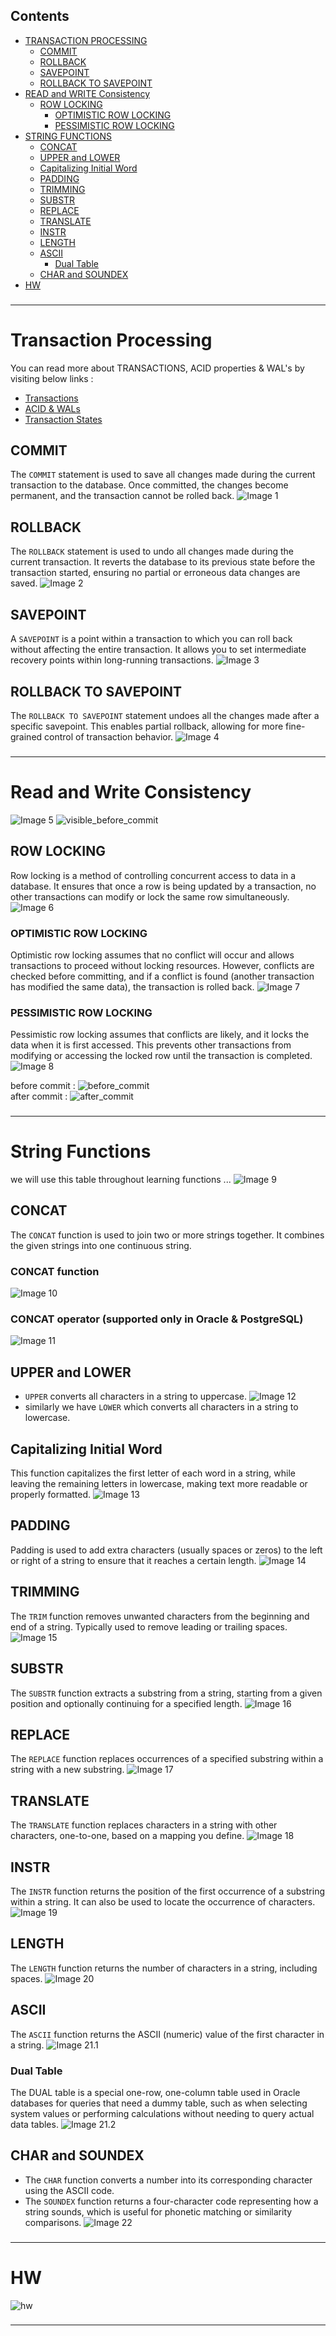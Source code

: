 ## **Contents** 
- [TRANSACTION PROCESSING](#transaction-processing)
    - [COMMIT](#commit)
    - [ROLLBACK](#rollback)
    - [SAVEPOINT](#savepoint)
    - [ROLLBACK TO SAVEPOINT](#rollback-to-savepoint)
- [READ and WRITE Consistency](#read-and-write-consistency)
    - [ROW LOCKING](#row-locking)
        - [OPTIMISTIC ROW LOCKING](#optimistic-row-locking)
        - [PESSIMISTIC ROW LOCKING](#pessimistic-row-locking)
- [STRING FUNCTIONS](#string-functions)
    - [CONCAT](#concat)
    - [UPPER and LOWER](#upper-and-lower)
    - [Capitalizing Initial Word](#capitalizing-initial-word)
    - [PADDING](#padding)
    - [TRIMMING](#trimming)
    - [SUBSTR](#substr)
    - [REPLACE](#replace)
    - [TRANSLATE](#translate)
    - [INSTR](#instr)
    - [LENGTH](#length)
    - [ASCII](#ascii)
        - [Dual Table](#dual-table)
    - [CHAR and SOUNDEX](#char-and-soundex)
- [HW](#hw)
###
---

# **Transaction Processing**
You can read more about TRANSACTIONS, ACID properties & WAL's by visiting below links :<br>
- [Transactions](https://github.com/9kaus/ascend_SQL/blob/main/daywise/4/Transactions,ACID&WALs/1.Transactions.md)
- [ACID & WALs](https://github.com/9kaus/ascend_SQL/blob/main/daywise/4/Transactions,ACID&WALs/2.ACID&WALs.md)
- [Transaction States](https://github.com/9kaus/ascend_SQL/blob/main/daywise/4/Transactions,ACID&WALs/3.TransactionStates.md)

## COMMIT
The `COMMIT` statement is used to save all changes made during the current transaction to the database. Once committed, the changes become permanent, and the transaction cannot be rolled back.
![Image 1](https://raw.githubusercontent.com/9kaus/ascend_SQL/main/daywise/4/images/img1.png)

## ROLLBACK
The `ROLLBACK` statement is used to undo all changes made during the current transaction. It reverts the database to its previous state before the transaction started, ensuring no partial or erroneous data changes are saved.
![Image 2](https://raw.githubusercontent.com/9kaus/ascend_SQL/main/daywise/4/images/img2.png)

## SAVEPOINT
A `SAVEPOINT` is a point within a transaction to which you can roll back without affecting the entire transaction. It allows you to set intermediate recovery points within long-running transactions.
![Image 3](https://raw.githubusercontent.com/9kaus/ascend_SQL/main/daywise/4/images/img3.png)

## ROLLBACK TO SAVEPOINT
The `ROLLBACK TO SAVEPOINT` statement undoes all the changes made after a specific savepoint. This enables partial rollback, allowing for more fine-grained control of transaction behavior.
![Image 4](https://raw.githubusercontent.com/9kaus/ascend_SQL/main/daywise/4/images/img4.png)
###
---

# **Read and Write Consistency**
![Image 5](https://raw.githubusercontent.com/9kaus/ascend_SQL/main/daywise/4/images/img5.png)
![visible_before_commit](https://raw.githubusercontent.com/9kaus/ascend_SQL/main/daywise/4/images/visible_before_commit.png)

## ROW LOCKING
Row locking is a method of controlling concurrent access to data in a database. It ensures that once a row is being updated by a transaction, no other transactions can modify or lock the same row simultaneously.
![Image 6](https://raw.githubusercontent.com/9kaus/ascend_SQL/main/daywise/4/images/img6.png)

### OPTIMISTIC ROW LOCKING
Optimistic row locking assumes that no conflict will occur and allows transactions to proceed without locking resources. However, conflicts are checked before committing, and if a conflict is found (another transaction has modified the same data), the transaction is rolled back.
![Image 7](https://raw.githubusercontent.com/9kaus/ascend_SQL/main/daywise/4/images/img7.png)

### PESSIMISTIC ROW LOCKING
Pessimistic row locking assumes that conflicts are likely, and it locks the data when it is first accessed. This prevents other transactions from modifying or accessing the locked row until the transaction is completed.
![Image 8](https://raw.githubusercontent.com/9kaus/ascend_SQL/main/daywise/4/images/img8.png)


before commit :
![before_commit](https://raw.githubusercontent.com/9kaus/ascend_SQL/main/daywise/4/images/before_commit.png)
<br>
after commit :
![after_commit](https://raw.githubusercontent.com/9kaus/ascend_SQL/main/daywise/4/images/after_commit.png)

###
---

# **String Functions**
we will use this table throughout learning functions ...
![Image 9](https://raw.githubusercontent.com/9kaus/ascend_SQL/main/daywise/4/images/img9.png)

## CONCAT
The `CONCAT` function is used to join two or more strings together. It combines the given strings into one continuous string.

### CONCAT function
![Image 10](https://raw.githubusercontent.com/9kaus/ascend_SQL/main/daywise/4/images/img10.png)

### CONCAT operator (supported only in Oracle & PostgreSQL)
![Image 11](https://raw.githubusercontent.com/9kaus/ascend_SQL/main/daywise/4/images/img11.png)

## UPPER and LOWER
- `UPPER` converts all characters in a string to uppercase.
![Image 12](https://raw.githubusercontent.com/9kaus/ascend_SQL/main/daywise/4/images/img12.png)
- similarly we have `LOWER` which converts all characters in a string to lowercase.

## Capitalizing Initial Word
This function capitalizes the first letter of each word in a string, while leaving the remaining letters in lowercase, making text more readable or properly formatted.
![Image 13](https://raw.githubusercontent.com/9kaus/ascend_SQL/main/daywise/4/images/img13.png)

## PADDING
Padding is used to add extra characters (usually spaces or zeros) to the left or right of a string to ensure that it reaches a certain length.
![Image 14](https://raw.githubusercontent.com/9kaus/ascend_SQL/main/daywise/4/images/img14.png)

## TRIMMING
The `TRIM` function removes unwanted characters from the beginning and end of a string. Typically used to remove leading or trailing spaces.
![Image 15](https://raw.githubusercontent.com/9kaus/ascend_SQL/main/daywise/4/images/img15.png)

## SUBSTR
The `SUBSTR` function extracts a substring from a string, starting from a given position and optionally continuing for a specified length.
![Image 16](https://raw.githubusercontent.com/9kaus/ascend_SQL/main/daywise/4/images/img16.png)

## REPLACE
The `REPLACE` function replaces occurrences of a specified substring within a string with a new substring.
![Image 17](https://raw.githubusercontent.com/9kaus/ascend_SQL/main/daywise/4/images/img17.png)

## TRANSLATE
The `TRANSLATE` function replaces characters in a string with other characters, one-to-one, based on a mapping you define.
![Image 18](https://raw.githubusercontent.com/9kaus/ascend_SQL/main/daywise/4/images/img18.png)

## INSTR
The `INSTR` function returns the position of the first occurrence of a substring within a string. It can also be used to locate the occurrence of characters.
![Image 19](https://raw.githubusercontent.com/9kaus/ascend_SQL/main/daywise/4/images/img19.png)

## LENGTH
The `LENGTH` function returns the number of characters in a string, including spaces.
![Image 20](https://raw.githubusercontent.com/9kaus/ascend_SQL/main/daywise/4/images/img20.png)

## ASCII
The `ASCII` function returns the ASCII (numeric) value of the first character in a string.
![Image 21.1](https://raw.githubusercontent.com/9kaus/ascend_SQL/main/daywise/4/images/img21.1.png)

### Dual Table
The DUAL table is a special one-row, one-column table used in Oracle databases for queries that need a dummy table, such as when selecting system values or performing calculations without needing to query actual data tables.
![Image 21.2](https://raw.githubusercontent.com/9kaus/ascend_SQL/main/daywise/4/images/img21.2.png)

## CHAR and SOUNDEX
- The `CHAR` function converts a number into its corresponding character using the ASCII code.
- The `SOUNDEX` function returns a four-character code representing how a string sounds, which is useful for phonetic matching or similarity comparisons.
![Image 22](https://raw.githubusercontent.com/9kaus/ascend_SQL/main/daywise/4/images/img22.png)
###
---

# **HW**
![hw](https://raw.githubusercontent.com/9kaus/ascend_SQL/main/daywise/4/images/hw.png)
###
---